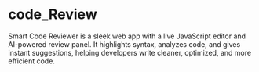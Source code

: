 # code_Review
Smart Code Reviewer is a sleek web app with a live JavaScript editor and AI-powered review panel. It highlights syntax, analyzes code, and gives instant suggestions, helping developers write cleaner, optimized, and more efficient code.
